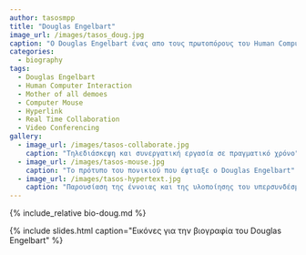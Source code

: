 ```yaml
---
author: tasosmpp
title: "Douglas Engelbart"
image_url: /images/tasos_doug.jpg
caption: "O Douglas Engelbart ένας απο τους πρωτοπόρους του Human Computer Interaction"
categories:
  - biography
tags:
  - Douglas Engelbart
  - Human Computer Interaction
  - Mother of all demoes
  - Computer Mouse
  - Hyperlink
  - Real Time Collaboration
  - Video Conferencing
gallery:
  - image_url: /images/tasos-collaborate.jpg
    caption: "Τηλεδιάσκεψη και συνεργατική εργασία σε πραγματικό χρόνο"
  - image_url: /images/tasos-mouse.jpg
    caption: "Το πρότυπο του πονικιού που έφτιαξε ο Douglas Engelbart"
  - image_url: /images/tasos-hypertext.jpg
    caption: "Παρουσίαση της έννοιας και της υλοποίησης του υπερσυνδέσμου. Η εικόνα προέρχεται απο την παρουσίαση του Douglas Engelbart"
---
```


{% include_relative bio-doug.md %}

{% include slides.html caption="Εικόνες για την βιογραφία του Douglas Engelbart" %}
